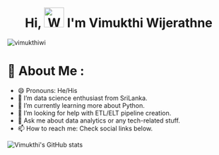 <h1 align="center"> Hi, <img src="https://raw.githubusercontent.com/nixin72/nixin72/master/wave.gif" 
         alt="Waving hand animated gif"
         height="45"
         width="45" /> I'm Vimukthi Wijerathne</h1>

<p align="left"> <img src="https://komarev.com/ghpvc/?username=vimukthiwi&label=Views&color=blue&style=plastic&style=for-the-badge" alt="vimukthiwi" /> </p>


# 💫 About Me :
- 😄 Pronouns: He/His
- 🔭 I’m data science enthusiast from SriLanka.
- 🌱 I’m currently learning more about Python.
- 🤔 I’m looking for help with ETL/ELT pipeline creation.
- 💬 Ask me about data analytics or any tech-related stuff.
- 📫 How to reach me: Check social links below.

![Vimukthi's GitHub stats](https://github-readme-stats.vercel.app/api?username=vimukthiwi&theme=dark&show_icons=true)
